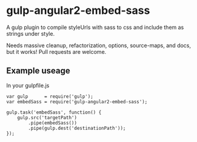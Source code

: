 # gulp-angular2-embed-sass
A gulp plugin to compile styleUrls with sass to css and include them as strings under style.

Needs massive cleanup, refactorization, options, source-maps, and docs, but it works! Pull requests are welcome.

## Example useage
In your gulpfile.js
```
var gulp      = require('gulp');
var embedSass = require('gulp-angular2-embed-sass');

gulp.task('embedSass', function() {
    gulp.src('targetPath')
        .pipe(embedSass())
        .pipe(gulp.dest('destinationPath'));
});
```
